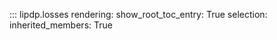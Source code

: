 ::: lipdp.losses
    rendering:
        show_root_toc_entry: True
    selection:
        inherited_members: True